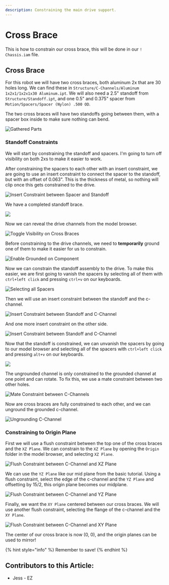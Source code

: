 ```yaml
---
description: Constraining the main drive support.
---
```


# Cross Brace

This is how to constrain our cross brace, this will be done in our `! Chassis.iam` file.&#x20;

## Cross Brace

For this robot we will have two cross braces, both aluminum 2x that are 30 holes long.  We can find these in `Structure/C-Channels/Aluminum 1x2x1/1x2x1x30 Aluminum.ipt`.  We will also need a 2.5" standoff from `Structure/Standoff.ipt`, and one 0.5" and 0.375" spacer from `Motion/Spacers/Spacer (Nylon) .500 OD`.

The two cross braces will have two standoffs going between them, with a spacer box inside to make sure nothing can bend.&#x20;

![Gathered Parts](<../../../.gitbook/assets/image (75).png>)

### Standoff Constraints

We will start by constraining the standoff and spacers.  I'm going to turn off visibility on both 2xs to make it easier to work.

After constraining the spacers to each other with an insert constraint, we are going to use an insert constraint to connect the spacer to the standoff, but with an offset of 0.063".  This is the thickness of metal, so nothing will clip once this gets constrained to the drive.&#x20;

![Insert Constraint between Spacer and Standoff](<../../../.gitbook/assets/image (166).png>)

We have a completed standoff brace.

![](<../../../.gitbook/assets/image (181).png>)

Now we can reveal the drive channels from the model browser.

&#x20;

![Toggle Visibility on Cross Braces](<../../../.gitbook/assets/image (214).png>)

Before constraining to the drive channels, we need to **temporarily** ground one of them to make it easier for us to constrain.&#x20;

![Enable Grounded on Component](<../../../.gitbook/assets/image (177).png>)

Now we can constrain the standoff assembly to the drive.  To make this easier, we are first going to vanish the spacers by selecting all of them with `ctrl+left click` and pressing `ctrl+v` on our keyboards.&#x20;

![Selecting all Spacers](<../../../.gitbook/assets/image (133).png>)

Then we will use an insert constraint between the standoff and the c-channel.&#x20;

![Insert Constraint between Standoff and C-Channel](<../../../.gitbook/assets/image (192).png>)

And one more insert constraint on the other side.&#x20;

![Insert Constraint between Standoff and C-Channel](<../../../.gitbook/assets/image (129).png>)

Now that the standoff is constrained, we can unvanish the spacers by going to our model browser and selecting all of the spacers with `ctrl+left click` and pressing `alt+v` on our keyboards.&#x20;

![](<../../../.gitbook/assets/image (101).png>)

The ungrounded channel is only constrained to the grounded channel at one point and can rotate.  To fix this, we use a mate constraint between two other holes.&#x20;

![Mate Constraint between C-Channels](<../../../.gitbook/assets/image (170).png>)

Now are cross braces are fully constrained to each other, and we can unground the grounded c-channel.

![Ungrounding C-Channel](<../../../.gitbook/assets/image (62).png>)

### Constraining to Origin Plane

First we will use a flush constraint between the top one of the cross braces and the `XZ Plane`.  We can constrain to the `XZ Plane` by opening the `Origin` folder in the model browser, and selecting `XZ Plane`.&#x20;

![Flush Constraint between C-Channel and XZ Plane](<../../../.gitbook/assets/image (205).png>)

We can use the `YZ Plane` like our mid plane from the basic tutorial.  Using a flush constraint, select the edge of the c-channel and the `YZ Plane` and offsetting by 15/2, this origin plane becomes our midplane.&#x20;

![Flush Constraint between C-Channel and YZ Plane](<../../../.gitbook/assets/image (149).png>)

Finally, we want the `XY Plane` centered between our cross braces.  We will use another flush constraint, selecting the flange of the c-channel and the `XY Plane`.&#x20;

![Flush Constraint between C-Channel and XY Plane](<../../../.gitbook/assets/image (103).png>)

The center of our cross brace is now (0, 0), and the origin planes can be used to mirror!

{% hint style="info" %}
Remember to save!
{% endhint %}



## Contributors to this Article:

* Jess - EZ
